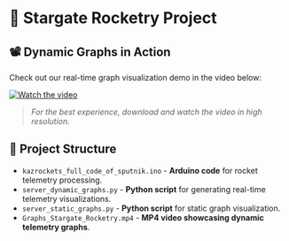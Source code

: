 # 🚀 Stargate Rocketry Project

## 📽 Dynamic Graphs in Action

Check out our real-time graph visualization demo in the video below:

[![Watch the video](https://i.sstatic.net/Vp2cE.png)]([https://youtu.be/vt5fpE0bzSY](https://youtu.be/j9LDdUZ7JpY))

> *For the best experience, download and watch the video in high resolution.*

## 📂 Project Structure

- `kazrockets_full_code_of_sputnik.ino` - **Arduino code** for rocket telemetry processing.
- `server_dynamic_graphs.py` - **Python script** for generating real-time telemetry visualizations.
- `server_static_graphs.py` - **Python script** for static graph visualization.
- `Graphs_Stargate_Rocketry.mp4` - **MP4 video showcasing dynamic telemetry graphs**.
